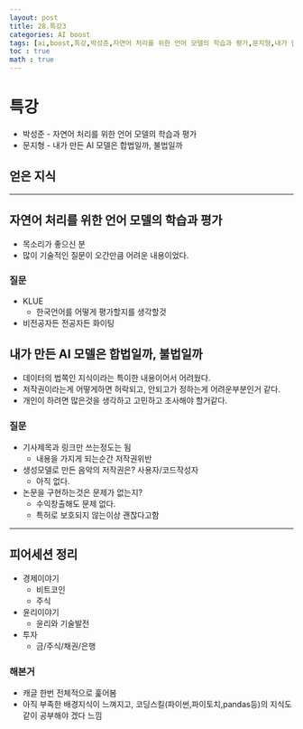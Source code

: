 ```yaml
---
layout: post
title: 28.특강3
categories: AI boost
tags: [ai,boost,특강,박성준,자연어 처리를 위한 언어 모델의 학습과 평가,문지형,내가 만든 AI 모델은 합법일까 불법일까]
toc : true
math : true
---
```



# 특강
- 박성준 - 자연어 처리를 위한 언어 모델의 학습과 평가
- 문지형 - 내가 만든 AI 모델은 합법일까, 불법일까

## 얻은 지식

-----

## 자연어 처리를 위한 언어 모델의 학습과 평가
- 목소리가 좋으신 분
- 많이 기술적인 질문이 오간만큼 어려운 내용이었다.

### 질문
- KLUE
  - 한국언어를 어떻게 평가할지를 생각할것
- 비전공자든 전공자든 화이팅

## 내가 만든 AI 모델은 합법일까, 불법일까
- 데이터의 법쪽인 지식이라는 특이한 내용이어서 어려웠다.
- 저작권이라는게 어떻게하면 허락되고, 안되고가 정하는게 어려운부분인거 같다.
- 개인이 하려면 많은것을 생각하고 고민하고 조사해야 할거같다.

### 질문
- 기사제목과 링크만 쓰는정도는 됨
  - 내용을 가지게 되는순간 저작권위반
- 생성모델로 만든 음악의 저작권은? 사용자/코드작성자
  - 아직 없다.
- 논문을 구현하는것은 문제가 없는지?
  - 수익창출해도 문제 없다.
  - 특허로 보호되지 않는이상 괜찮다고함


-----


## 피어세션 정리
- 경제이야기
  - 비트코인
  - 주식
- 윤리이야기
  - 윤리와 기술발전
- 투자
  - 금/주식/채권/은행

### 해본거
- 캐글 한번 전체적으로 훑어봄
- 아직 부족한 배경지식이 느껴지고, 코딩스킬(파이썬,파이토치,pandas등)의 지식도 같이 공부해야 겠다 느낌



